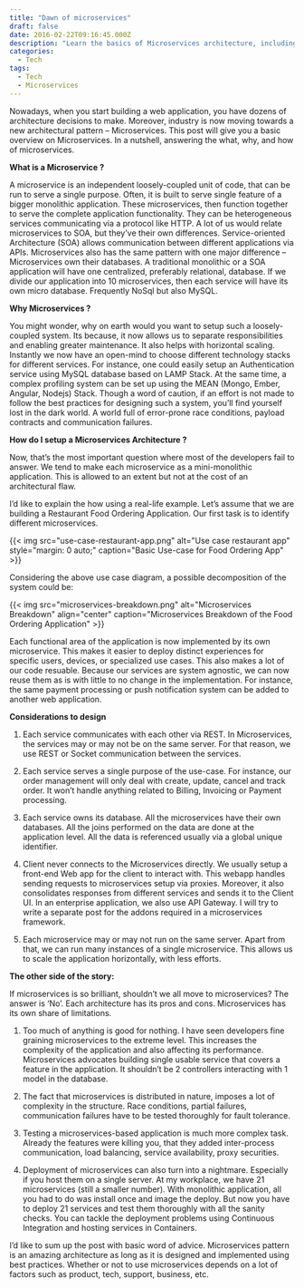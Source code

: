 ```yaml
---
title: "Dawn of microservices"
draft: false
date: 2016-02-22T09:16:45.000Z
description: "Learn the basics of Microservices architecture, including what it is, why it's beneficial for web applications, and how to design and implement it effectively with considerations and potential challenges."
categories:
  - Tech
tags:
  - Tech
  - Microservices
---
```


Nowadays, when you start building a web application, you have dozens of architecture decisions to make. Moreover, industry is now moving towards a new architectural pattern – Microservices. This post will give you a basic overview on Microservices. In a nutshell, answering the what, why, and how of microservices.

**What is a Microservice ?**

A microservice is an independent loosely-coupled unit of code, that can be run to serve a single purpose. Often, it is built to serve single feature of a bigger monolithic application. These microservices, then function together to serve the complete application functionality. They can be heterogeneous services communicating via a protocol like HTTP. A lot of us would relate microservices to SOA, but they’ve their own differences. Service-oriented Architecture (SOA) allows communication between different applications via APIs. Microservices also has the same pattern with one major difference – Microservices own their databases. A traditional monolithic or a SOA application will have one centralized, preferably relational, database. If we divide our application into 10 microservices, then each service will have its own micro database. Frequently NoSql but also MySQL.

**Why Microservices ?**

You might wonder, why on earth would you want to setup such a loosely-coupled system. Its because, it now allows us to separate responsibilities and enabling greater maintenance. It also helps with horizontal scaling. Instantly we now have an open-mind to choose different technology stacks for different services. For instance, one could easily setup an Authentication service using MySQL database based on LAMP Stack. At the same time, a complex profiling system can be set up using the MEAN (Mongo, Ember, Angular, Nodejs) Stack. Though a word of caution, if an effort is not made to follow the best practices for designing such a system, you’ll find yourself lost in the dark world. A world full of error-prone race conditions, payload contracts and communication failures.

**How do I setup a Microservices Architecture ?**

Now, that’s the most important question where most of the developers fail to answer. We tend to make each microservice as a mini-monolithic application. This is allowed to an extent but not at the cost of an architectural flaw.

I’d like to explain the how using a real-life example. Let’s assume that we are building a Restaurant Food Ordering Application. Our first task is to identify different microservices.

{{< img
src="use-case-restaurant-app.png"
alt="Use case restaurant app"
style="margin: 0 auto;"
caption="Basic Use-case for Food Ordering App" >}}

Considering the above use case diagram, a possible decomposition of the system could be:

{{< img
src="microservices-breakdown.png"
alt="Microservices Breakdown"
align="center"
caption="Microservices Breakdown of the Food Ordering Application" >}}

Each functional area of the application is now implemented by its own microservice. This makes it easier to deploy distinct experiences for specific users, devices, or specialized use cases. This also makes a lot of our code resuable. Because our services are system agnostic, we can now reuse them as is with little to no change in the implementation. For instance, the same payment processing or push notification system can be added to another web application.

**Considerations to design**

1. Each service communicates with each other via REST. In Microservices, the services may or may not be on the same server. For that reason, we use REST or Socket communication between the services.

2. Each service serves a single purpose of the use-case. For instance, our order management will only deal with create, update, cancel and track order. It won’t handle anything related to Billing, Invoicing or Payment processing.

3. Each service owns its database. All the microservices have their own databases. All the joins performed on the data are done at the application level. All the data is referenced usually via a global unique identifier.

4. Client never connects to the Microservices directly. We usually setup a front-end Web app for the client to interact with. This webapp handles sending requests to microservices setup via proxies. Moreover, it also consolidates responses from different services and sends it to the Client UI. In an enterprise application, we also use API Gateway. I will try to write a separate post for the addons required in a microservices framework.

5. Each microservice may or may not run on the same server. Apart from that, we can run many instances of a single microservice. This allows us to scale the application horizontally, with less efforts.

**The other side of the story:**

If microservices is so brilliant, shouldn’t we all move to microservices? The answer is ‘No’. Each architecture has its pros and cons. Microservices has its own share of limitations.

1. Too much of anything is good for nothing. I have seen developers fine graining microservices to the extreme level. This increases the complexity of the application and also affecting its performance. Microservices advocates building single usable service that covers a feature in the application. It shouldn’t be 2 controllers interacting with 1 model in the database.

2. The fact that microservices is distributed in nature, imposes a lot of complexity in the structure. Race conditions, partial failures, communication failures have to be tested thoroughly for fault tolerance.

3. Testing a microservices-based application is much more complex task. Already the features were killing you, that they added inter-process communication, load balancing, service availability, proxy securities.

4. Deployment of microservices can also turn into a nightmare. Especially if you host them on a single server. At my workplace, we have 21 microservices (still a smaller number). With monolithic application, all you had to do was install once and image the deploy. But now you have to deploy 21 services and test them thoroughly with all the sanity checks. You can tackle the deployment problems using Continuous Integration and hosting services in Containers.

I’d like to sum up the post with basic word of advice. Microservices pattern is an amazing architecture as long as it is designed and implemented using best practices. Whether or not to use microservices depends on a lot of factors such as product, tech, support, business, etc.
